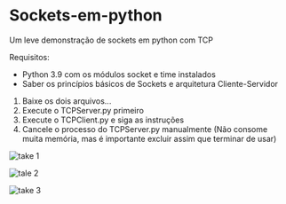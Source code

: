 # Sockets-em-python
Um leve demonstração de sockets em python com TCP

Requisitos:
 * Python 3.9 com os módulos socket e time instalados
 * Saber os princípios básicos de Sockets e arquitetura Cliente-Servidor
  
1) Baixe os dois arquivos...
2) Execute o TCPServer.py primeiro
3) Execute o TCPClient.py e siga as instruções
4) Cancele o processo do TCPServer.py manualmente (Não consome muita memória, mas é importante excluir assim que terminar de usar)

![take 1](https://user-images.githubusercontent.com/5633099/116235763-a139f480-a734-11eb-9fb1-b510bb1e579e.gif)

![tale 2](https://user-images.githubusercontent.com/5633099/116235772-a303b800-a734-11eb-82c9-656ae254388a.gif)

![take 3](https://user-images.githubusercontent.com/5633099/116235776-a4cd7b80-a734-11eb-8ee1-6bf0c08aa7c4.gif)
